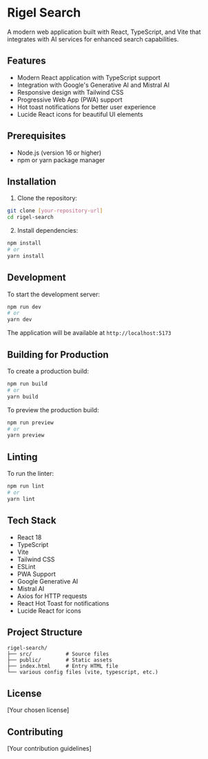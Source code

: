 # Rigel Search

A modern web application built with React, TypeScript, and Vite that integrates with AI services for enhanced search capabilities.

## Features

- Modern React application with TypeScript support
- Integration with Google's Generative AI and Mistral AI
- Responsive design with Tailwind CSS
- Progressive Web App (PWA) support
- Hot toast notifications for better user experience
- Lucide React icons for beautiful UI elements

## Prerequisites

- Node.js (version 16 or higher)
- npm or yarn package manager

## Installation

1. Clone the repository:
```bash
git clone [your-repository-url]
cd rigel-search
```

2. Install dependencies:
```bash
npm install
# or
yarn install
```

## Development

To start the development server:

```bash
npm run dev
# or
yarn dev
```

The application will be available at `http://localhost:5173`

## Building for Production

To create a production build:

```bash
npm run build
# or
yarn build
```

To preview the production build:

```bash
npm run preview
# or
yarn preview
```

## Linting

To run the linter:

```bash
npm run lint
# or
yarn lint
```

## Tech Stack

- React 18
- TypeScript
- Vite
- Tailwind CSS
- ESLint
- PWA Support
- Google Generative AI
- Mistral AI
- Axios for HTTP requests
- React Hot Toast for notifications
- Lucide React for icons

## Project Structure

```
rigel-search/
├── src/           # Source files
├── public/        # Static assets
├── index.html     # Entry HTML file
└── various config files (vite, typescript, etc.)
```

## License

[Your chosen license]

## Contributing

[Your contribution guidelines]
